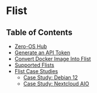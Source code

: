 <h1> Flist </h1>

<h2> Table of Contents </h2>

- [Zero-OS Hub](./flist_hub/zos_hub.md)
- [Generate an API Token](./flist_hub/api_token.md)
- [Convert Docker Image Into Flist](./flist_hub/convert_docker_image.md)
- [Supported Flists](../manual3_iac/grid3_supported_flists.md)
- [Flist Case Studies](./flist_case_studies/flist_case_studies.md)
  - [Case Study: Debian 12](./flist_case_studies/flist_debian_case_study.md)
  - [Case Study: Nextcloud AIO](./flist_case_studies/flist_nextcloud_case_study.md)